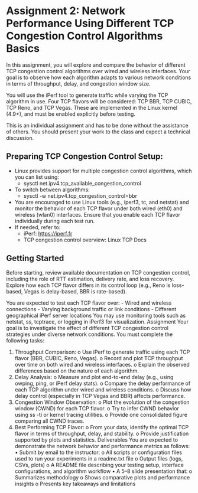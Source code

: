 # Assignment 2: Network Performance Using Different TCP Congestion Control Algorithms Basics

In this assignment, you will explore and compare the behavior of different TCP
congestion control algorithms over wired and wireless interfaces. Your goal is to
observe how each algorithm adapts to various network conditions in terms of
throughput, delay, and congestion window size.

You will use the iPerf tool to generate traffic while varying the TCP algorithm in use.
Four TCP flavors will be considered: TCP BBR, TCP CUBIC, TCP Reno, and TCP
Vegas. These are implemented in the Linux kernel (4.9+), and must be enabled
explicitly before testing.

This is an individual assignment and has to be done without the assistance of others.
You should present your work to the class and expect a technical discussion.

## Preparing TCP Congestion Control Setup:
- Linux provides support for multiple congestion control algorithms, which you can list
using:
    - sysctl net.ipv4.tcp_available_congestion_control
- To switch between algorithms:
    - sysctl -w net.ipv4.tcp_congestion_control=bbr
- You are encouraged to use Linux tools (e.g., iperf3, tc, and netstat) and monitor the behavior of each TCP flavor under both wired (eth0) and wireless (wlan0) interfaces. Ensure that you enable each TCP flavor individually during each test run.
- If needed, refer to:
    - iPerf: https://iperf.fr
    - TCP congestion control overview: Linux TCP Docs

## Getting Started
Before starting, review available documentation on TCP congestion control, including
the role of RTT estimation, delivery rate, and loss recovery. Explore how each TCP
flavor differs in its control loop (e.g., Reno is loss-based, Vegas is delay-based, BBR is
rate-based).

You are expected to test each TCP flavor over:
    - Wired and wireless connections
    - Varying background traffic or link conditions
    - Different geographical iPerf server locations
You may use monitoring tools such as netstat, ss, tcptrace, or logging in iPerf3 for
visualization.
Assignment
Your goal is to investigate the effect of different TCP congestion control strategies under
diverse network conditions.
You must complete the following tasks:
1. Throughput Comparison:
o Use iPerf to generate traffic using each TCP flavor (BBR, CUBIC, Reno,
Vegas).
o Record and plot TCP throughput over time on both wired and wireless
interfaces.
o Explain the observed differences based on the nature of each algorithm.
2. Delay Analysis:
o Measure and plot end-to-end delay (e.g., using owping, ping, or iPerf
delay stats).
o Compare the delay performance of each TCP algorithm under wired and
wireless conditions.
o Discuss how delay control (especially in TCP Vegas and BBR) affects
performance.
3. Congestion Window Observation:
o Plot the evolution of the congestion window (CWND) for each TCP flavor.
o Try to infer CWND behavior using ss -ti or kernel tracing utilities.
o Provide one consolidated figure comparing all CWND traces.
4. Best Performing TCP Flavor:
o From your data, identify the optimal TCP flavor in terms of throughput,
delay, and stability.
o Provide justification supported by plots and statistics.
Deliverables
You are expected to demonstrate the network behavior and performance metrics as
follows:
• Submit by email to the instructor:
o All scripts or configuration files used to run your experiments in a
readme.txt file
o Output files (logs, CSVs, plots)
o A README file describing your testing setup, interface configurations, and
algorithm workflow
• A 5–8 slide presentation that:
o Summarizes methodology
o Shows comparative plots and performance insights
o Presents key takeaways and limitations